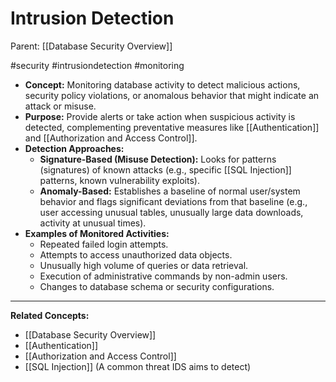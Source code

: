 # Intrusion Detection

Parent: [[Database Security Overview]]

#security #intrusiondetection #monitoring

*   **Concept:** Monitoring database activity to detect malicious actions, security policy violations, or anomalous behavior that might indicate an attack or misuse.
*   **Purpose:** Provide alerts or take action when suspicious activity is detected, complementing preventative measures like [[Authentication]] and [[Authorization and Access Control]].
*   **Detection Approaches:**
    *   **Signature-Based (Misuse Detection):** Looks for patterns (signatures) of known attacks (e.g., specific [[SQL Injection]] patterns, known vulnerability exploits).
    *   **Anomaly-Based:** Establishes a baseline of normal user/system behavior and flags significant deviations from that baseline (e.g., user accessing unusual tables, unusually large data downloads, activity at unusual times).
*   **Examples of Monitored Activities:**
    *   Repeated failed login attempts.
    *   Attempts to access unauthorized data objects.
    *   Unusually high volume of queries or data retrieval.
    *   Execution of administrative commands by non-admin users.
    *   Changes to database schema or security configurations.

---
**Related Concepts:**
*   [[Database Security Overview]]
*   [[Authentication]]
*   [[Authorization and Access Control]]
*   [[SQL Injection]] (A common threat IDS aims to detect) 